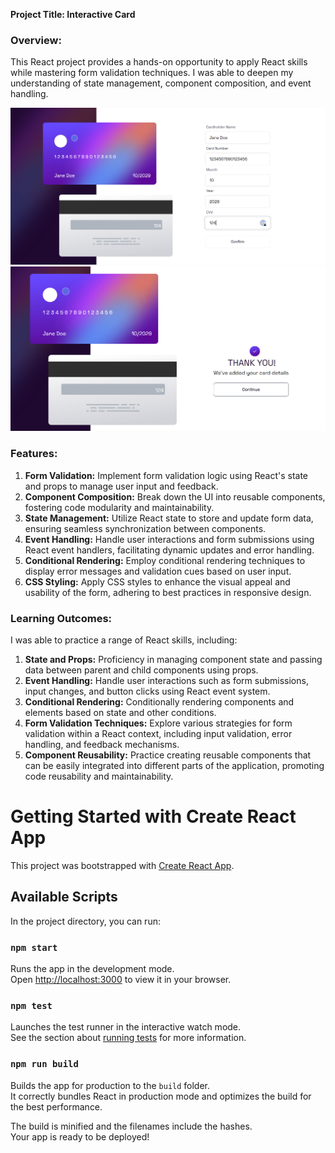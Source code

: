 **Project Title: Interactive Card**

### Overview:

This React project provides a hands-on opportunity to apply React skills while mastering form validation techniques. I was able to deepen my understanding of state management, component composition, and event handling.

![Card Generator](image.png)
![Confirmation of Submission](image-1.png)

### Features:

1. **Form Validation:** Implement form validation logic using React's state and props to manage user input and feedback.
2. **Component Composition:** Break down the UI into reusable components, fostering code modularity and maintainability.
3. **State Management:** Utilize React state to store and update form data, ensuring seamless synchronization between components.
4. **Event Handling:** Handle user interactions and form submissions using React event handlers, facilitating dynamic updates and error handling.
5. **Conditional Rendering:** Employ conditional rendering techniques to display error messages and validation cues based on user input.
6. **CSS Styling:** Apply CSS styles to enhance the visual appeal and usability of the form, adhering to best practices in responsive design.

### Learning Outcomes:

I was able to practice a range of React skills, including:

1. **State and Props:** Proficiency in managing component state and passing data between parent and child components using props.
2. **Event Handling:** Handle user interactions such as form submissions, input changes, and button clicks using React event system.
3. **Conditional Rendering:** Conditionally rendering components and elements based on state and other conditions.
4. **Form Validation Techniques:** Explore various strategies for form validation within a React context, including input validation, error handling, and feedback mechanisms.
5. **Component Reusability:** Practice creating reusable components that can be easily integrated into different parts of the application, promoting code reusability and maintainability.

# Getting Started with Create React App

This project was bootstrapped with [Create React App](https://github.com/facebook/create-react-app).

## Available Scripts

In the project directory, you can run:

### `npm start`

Runs the app in the development mode.\
Open [http://localhost:3000](http://localhost:3000) to view it in your browser.

### `npm test`

Launches the test runner in the interactive watch mode.\
See the section about [running tests](https://facebook.github.io/create-react-app/docs/running-tests) for more information.

### `npm run build`

Builds the app for production to the `build` folder.\
It correctly bundles React in production mode and optimizes the build for the best performance.

The build is minified and the filenames include the hashes.\
Your app is ready to be deployed!
